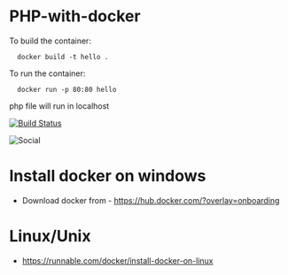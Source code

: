 # PHP-with-docker

To build the container:

```docker
  docker build -t hello .
```

To run the container:

```docker
  docker run -p 80:80 hello
```

php file will run in localhost

[![Build Status](https://img.shields.io/badge/Source%20Editor-Visual%20Code-blue.svg)](https://code.visualstudio.com/)

![Social](https://img.shields.io/twitter/follow/dear__spider?style=social)

# Install docker on windows

* Download docker from - https://hub.docker.com/?overlay=onboarding

# Linux/Unix

* https://runnable.com/docker/install-docker-on-linux
